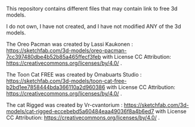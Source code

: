 This repository contains different files that may contain link to free 3d models.

I do not own, I have not created, and I have not modified ANY of the 3d models.

The Oreo Pacman was created by Lassi Kaukonen : https://sketchfab.com/3d-models/oreo-pacman-7cc397480dbe4b52b85a465ffecf3feb with License CC Attribution: https://creativecommons.org/licenses/by/4.0/ .

The Toon Cat FREE was created by Omabuarts Studio : https://sketchfab.com/3d-models/toon-cat-free-b2bd1ee7858444bda366110a2d960386 with License CC Attribution: https://creativecommons.org/licenses/by/4.0/ .

The cat Rigged was created by Vr-cvantorium : https://sketchfab.com/3d-models/cat-rigged-eccebebd5a60484eaa49036f8a4b6ed7 with License CC Attribution: https://creativecommons.org/licenses/by/4.0/ .
